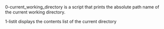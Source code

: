0-current_working_directory is a script that prints the absolute path name of the current working directory.

1-listit displays the contents list of the current directory

